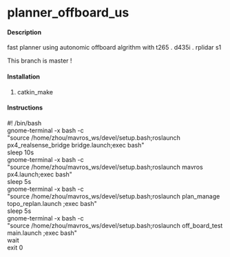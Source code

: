 # planner_offboard_us

#### Description
fast planner using autonomic offboard algrithm with t265 . d435i . rplidar s1

This branch is master ! 

#### Installation

1.  catkin_make


#### Instructions

#! /bin/bash  
gnome-terminal -x bash -c   
"source /home/zhou/mavros_ws/devel/setup.bash;roslaunch px4_realsense_bridge bridge.launch;exec bash"  
sleep 10s  
gnome-terminal -x bash -c   
"source /home/zhou/mavros_ws/devel/setup.bash;roslaunch mavros px4.launch;exec bash"  
sleep 5s  
gnome-terminal -x bash -c    
"source /home/zhou/mavros_ws/devel/setup.bash;roslaunch plan_manage topo_replan.launch ;exec bash"  
sleep 5s  
gnome-terminal -x bash -c   
"source /home/zhou/mavros_ws/devel/setup.bash;roslaunch off_board_test main.launch ;exec bash"  
wait  
exit 0  



